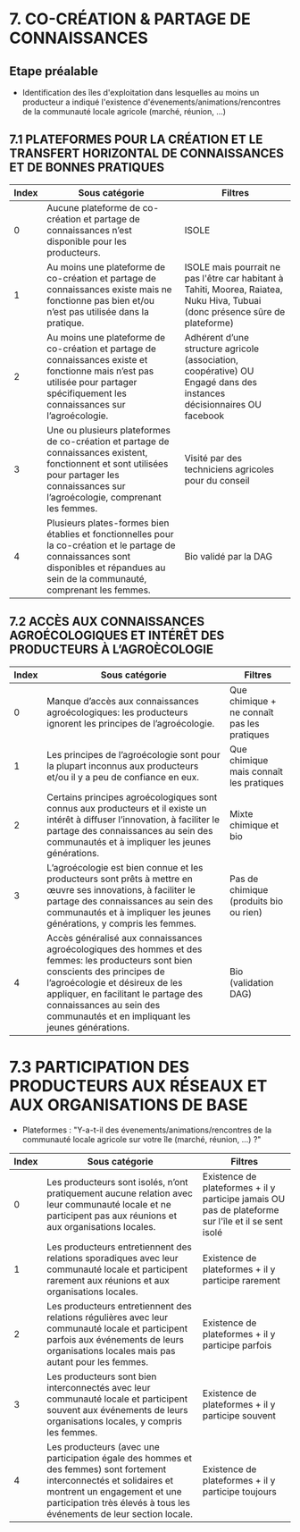 # 7. CO-CRÉATION & PARTAGE DE CONNAISSANCES

## Etape préalable 
- Identification des îles d'exploitation dans lesquelles au moins un producteur a indiqué l'existence d'évenements/animations/rencontres de la communauté locale agricole (marché, réunion, ...) 

## 7.1 PLATEFORMES POUR LA CRÉATION ET LE TRANSFERT HORIZONTAL DE CONNAISSANCES ET DE BONNES PRATIQUES

| Index | Sous catégorie                                                                                                                                                                                                                              | Filtres                                        |
|------|------------------------------------------------------------------------------------------------------------------------------------------------------------------------------------------------------------------------------------------|-------------------------------------------------|
| 0     | Aucune plateforme de co-création et partage de connaissances n’est disponible pour les producteurs.                                                                               |  ISOLE |
| 1     | Au moins une plateforme de co-création et partage de connaissances existe mais ne fonctionne pas bien et/ou n’est pas utilisée dans la pratique.                               | ISOLE mais pourrait ne pas l'être car habitant à Tahiti, Moorea, Raiatea, Nuku Hiva, Tubuai (donc présence sûre de plateforme)  |
| 2     | Au moins une plateforme de co-création et partage de connaissances existe et fonctionne mais n’est pas utilisée pour partager spécifiquement les connaissances sur l’agroécologie. | Adhérent d’une structure agricole (association, coopérative) OU Engagé dans des instances décisionnaires OU facebook  |
| 3     | Une ou plusieurs plateformes de co-création et partage de connaissances existent, fonctionnent et sont utilisées pour partager les connaissances sur l’agroécologie, comprenant les femmes. | Visité par des techniciens agricoles pour du conseil  |
| 4     | Plusieurs plates-formes bien établies et fonctionnelles pour la co-création et le partage de connaissances sont disponibles et répandues au sein de la communauté, comprenant les femmes. |  Bio validé par la DAG |


## 7.2 ACCÈS AUX CONNAISSANCES AGROÉCOLOGIQUES ET INTÉRÊT DES PRODUCTEURS À L’AGROÈCOLOGIE

| Index | Sous catégorie                                                                                                                                                                                                                              | Filtres                                        |
|------|------------------------------------------------------------------------------------------------------------------------------------------------------------------------------------------------------------------------------------------|-------------------------------------------------|
| 0    | Manque d’accès aux connaissances agroécologiques: les producteurs ignorent les principes de l’agroécologie.                                                                                                                            | Que chimique + ne connaît pas les pratiques      |
| 1    | Les principes de l’agroécologie sont pour la plupart inconnus aux producteurs et/ou il y a peu de confiance en eux.                                                                                                                  | Que chimique mais connaît les pratiques         |
| 2    | Certains principes agroécologiques sont connus aux producteurs et il existe un intérêt à diffuser l’innovation, à faciliter le partage des connaissances au sein des communautés et à impliquer les jeunes générations.                | Mixte chimique et bio                           |
| 3    | L’agroécologie est bien connue et les producteurs sont prêts à mettre en œuvre ses innovations, à faciliter le partage des connaissances au sein des communautés et à impliquer les jeunes générations, y compris les femmes. | Pas de chimique (produits bio ou rien)         |
| 4    | Accès généralisé aux connaissances agroécologiques des hommes et des femmes: les producteurs sont bien conscients des principes de l’agroécologie et désireux de les appliquer, en facilitant le partage des connaissances au sein des communautés et en impliquant les jeunes générations. | Bio (validation DAG)                                      |

# 7.3 PARTICIPATION DES PRODUCTEURS AUX RÉSEAUX ET AUX ORGANISATIONS DE BASE

- Plateformes : "Y-a-t-il des évenements/animations/rencontres de la communauté locale agricole sur votre île (marché, réunion, ...) ?"

| Index | Sous catégorie                                                                                                                                                                                                                              | Filtres                                       |
|------|-------------------------------------------------------------------------------------------------------------------------------------------------------------------------------------------------------------------------------------------------------------------------------------------------------------------------------|-------------------------------------------------|
| 0    | Les producteurs sont isolés, n’ont pratiquement aucune relation avec leur communauté locale et ne participent pas aux réunions et aux organisations locales.                                                                                                                                                                | Existence de plateformes + il y participe jamais OU pas de plateforme sur l'île et il se sent isolé      |
| 1    | Les producteurs entretiennent des relations sporadiques avec leur communauté locale et participent rarement aux réunions et aux organisations locales.                                                                                                                                                                     | Existence de plateformes + il y participe rarement        |
| 2    | Les producteurs entretiennent des relations régulières avec leur communauté locale et participent parfois aux événements de leurs organisations locales mais pas autant pour les femmes.                                                                                                                                  | Existence de plateformes + il y participe parfois         |
| 3    | Les producteurs sont bien interconnectés avec leur communauté locale et participent souvent aux événements de leurs organisations locales, y compris les femmes.                                                                                                                                                         | Existence de plateformes + il y participe souvent         |
| 4    | Les producteurs (avec une participation égale des hommes et des femmes) sont fortement interconnectés et solidaires et montrent un engagement et une participation très élevés à tous les événements de leur section locale.                                                                                             | Existence de plateformes + il y participe toujours        |
